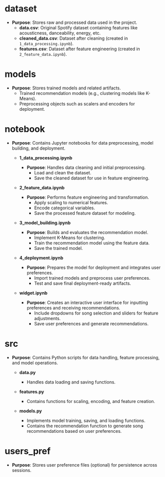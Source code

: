 # dataset
* **Purpose**: Stores raw and processed data used in the project.
  * **data.csv**: Original Spotify dataset containing features like acousticness, danceability, energy, etc.
  * **cleaned_data.csv**: Dataset after cleaning (created in `1_data_processing.ipynb`).
  * **features.csv**: Dataset after feature engineering (created in `2_feature_data.ipynb`).

# models
* **Purpose**: Stores trained models and related artifacts.
  * Trained recommendation models (e.g., clustering models like K-Means).
  * Preprocessing objects such as scalers and encoders for deployment.

# notebook
* **Purpose**: Contains Jupyter notebooks for data preprocessing, model building, and deployment.
  
  * **1_data_processing.ipynb**
    * **Purpose**: Handles data cleaning and initial preprocessing.
      * Load and clean the dataset.
      * Save the cleaned dataset for use in feature engineering.

  * **2_feature_data.ipynb**
    * **Purpose**: Performs feature engineering and transformation.
      * Apply scaling to numerical features.
      * Encode categorical variables.
      * Save the processed feature dataset for modeling.

  * **3_model_building.ipynb**
    * **Purpose**: Builds and evaluates the recommendation model.
      * Implement K-Means for clustering.
      * Train the recommendation model using the feature data.
      * Save the trained model.

  * **4_deployment.ipynb**
    * **Purpose**: Prepares the model for deployment and integrates user preferences.
      * Import trained models and preprocess user preferences.
      * Test and save final deployment-ready artifacts.

  * **widget.ipynb**
    * **Purpose**: Creates an interactive user interface for inputting preferences and receiving recommendations.
      * Include dropdowns for song selection and sliders for feature adjustments.
      * Save user preferences and generate recommendations.

# src
* **Purpose**: Contains Python scripts for data handling, feature processing, and model operations.

  * **data.py**
    * Handles data loading and saving functions.

  * **features.py**
    * Contains functions for scaling, encoding, and feature creation.

  * **models.py**
    * Implements model training, saving, and loading functions.
    * Contains the recommendation function to generate song recommendations based on user preferences.

# users_pref
* **Purpose**: Stores user preference files (optional) for persistence across sessions.
  